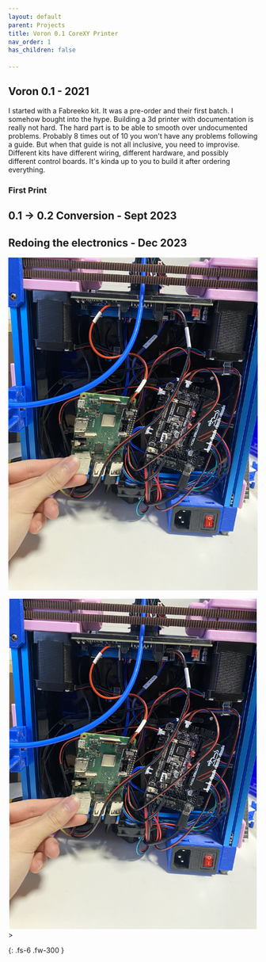 ```yaml
---
layout: default
parent: Projects
title: Voron 0.1 CoreXY Printer
nav_order: 1
has_children: false

---
```


## [](#header-2)Voron 0.1 - 2021
I started with a Fabreeko kit. It was a pre-order and their first batch. I somehow bought into the hype. Building a 3d printer with documentation is really not hard. The hard part is to be able to smooth over undocumented problems. Probably 8 times out of 10 you won't have any problems following a guide. But when that guide is not all inclusive, you need to improvise.
Different kits have different wiring, different hardware, and possibly different control boards. It's kinda up to you to build it after ordering everything.

### [](#header-3)First Print

## [](#header-2)0.1 -> 0.2 Conversion - Sept 2023


## [](#header-2)Redoing the electronics - Dec 2023

![](../04-projects/images/voron/electronics-before.jpg)

<div style="text-align: center;">
    <img src="../04-projects/images/voron/electronics-before.jpg" width="500"/>
</div>>

{: .fs-6 .fw-300 }